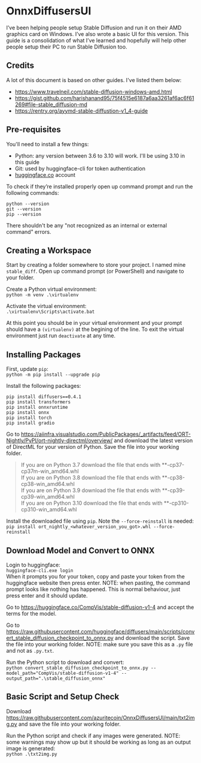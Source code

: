 # OnnxDiffusersUI

I’ve been helping people setup Stable Diffusion and run it on their AMD graphics card on Windows. I’ve also wrote a basic UI for this version. This guide is a consolidation of what I’ve learned and hopefully will help other people setup their PC to run Stable Diffusion too.

## Credits

A lot of this document is based on other guides. I've listed them below:
- https://www.travelneil.com/stable-diffusion-windows-amd.html
- https://gist.github.com/harishanand95/75f4515e6187a6aa3261af6ac6f61269#file-stable_diffusion-md
- https://rentry.org/ayymd-stable-diffustion-v1_4-guide

## Pre-requisites

You'll need to install a few things:
- Python: any version between 3.6 to 3.10 will work. I'll be using 3.10 in this guide
- Git: used by huggingface-cli for token authentication
- [huggingface.co](https://huggingface.co) account

To check if they’re installed properly open up command prompt and run the following commands:  
```
python --version
git --version
pip --version
```  
There shouldn't be any "not recognized as an internal or external command" errors.

## Creating a Workspace

Start by creating a folder somewhere to store your project. I named mine `stable_diff`. Open up command prompt (or PowerShell) and navigate to your folder.

Create a Python virtual environment:  
`python -m venv .\virtualenv`

Activate the virtual environment:  
`.\virtualenv\Scripts\activate.bat`

At this point you should be in your virtual environment and your prompt should have a `(virtualenv)` at the begining of the line. To exit the virtual environment just run `deactivate` at any time.

## Installing Packages

First, update `pip`:  
`python -m pip install --upgrade pip`

Install the following packages:  
```
pip install diffusers==0.4.1
pip install transformers
pip install onnxruntime
pip install onnx
pip install torch
pip install gradio
```

Go to <https://aiinfra.visualstudio.com/PublicPackages/_artifacts/feed/ORT-Nightly/PyPI/ort-nightly-directml/overview/> and download the latest version of DirectML for your version of Python. Save the file into your working folder.  
> If you are on Python 3.7 download the file that ends with **-cp37-cp37m-win_amd64.whl  
> If you are on Python 3.8 download the file that ends with **-cp38-cp38-win_amd64.whl  
> If you are on Python 3.9 download the file that ends with **-cp39-cp39-win_amd64.whl  
> If you are on Python 3.10 download the file that ends with **-cp310-cp310-win_amd64.whl  

Install the downloaded file using `pip`. Note the `--force-reinstall` is needed:  
`pip install ort_nightly_<whatever_version_you_got>.whl --force-reinstall`

## Download Model and Convert to ONNX

Login to huggingface:  
`huggingface-cli.exe login`  
When it prompts you for your token, copy and paste your token from the huggingface website then press enter. NOTE: when pasting, the command prompt looks like nothing has happened. This is normal behaviour, just press enter and it should update.

Go to <https://huggingface.co/CompVis/stable-diffusion-v1-4> and accept the terms for the model.

Go to <https://raw.githubusercontent.com/huggingface/diffusers/main/scripts/convert_stable_diffusion_checkpoint_to_onnx.py> and download the script. Save the file into your working folder. NOTE: make sure you save this as a `.py` file and not as `.py.txt`.

Run the Python script to download and convert:  
`python convert_stable_diffusion_checkpoint_to_onnx.py --model_path="CompVis/stable-diffusion-v1-4" --output_path=".\stable_diffusion_onnx"`

## Basic Script and Setup Check

Download <https://raw.githubusercontent.com/azuritecoin/OnnxDiffusersUI/main/txt2img.py> and save the file into your working folder.

Run the Python script and check if any images were generated. NOTE: some warnings may show up but it should be working as long as an output image is generated:  
`python .\txt2img.py`

